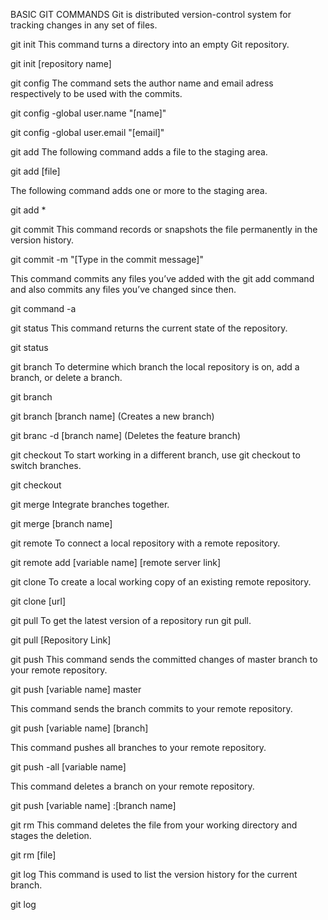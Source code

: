 BASIC GIT COMMANDS
Git is distributed version-control system for tracking changes in any set of files. 

git init
This command turns a directory into an empty Git repository.

git init [repository name]

git config
The command sets the author name and email adress respectively to be used with the commits.

git config -global user.name "[name]"

git config -global user.email "[email]"

git add
The following command adds a file to the staging area.

git add [file]

The following command adds one or more to the staging area.

git add *

git commit
This command records or snapshots the file permanently in the version history.

git commit -m "[Type in the commit message]"

This command commits any files you’ve added with the git add command and also commits any files you’ve changed since then.

git command -a

git status
This command returns the current state of the repository.

git status

git branch
To determine which branch the local repository is on, add a branch, or delete a branch.

git branch

git branch [branch name] (Creates a new branch)

git branc -d [branch name] (Deletes the feature branch)

git checkout
To start working in a different branch, use git checkout to switch branches.

git checkout

git merge
Integrate branches together.

git merge [branch name]

git remote
To connect a local repository with a remote repository.

git remote add [variable name] [remote server link]

git clone
To create a local working copy of an existing remote repository.

git clone [url]

git pull
To get the latest version of a repository run git pull.

git pull [Repository Link]

git push
This command sends the committed changes of master branch to your remote repository.

git push [variable name] master

This command sends the branch commits to your remote repository.

git push [variable name] [branch]

This command pushes all branches to your remote repository.

git push -all [variable name]

This command deletes a branch on your remote repository.

git push [variable name] :[branch name]

git rm
This command deletes the file from your working directory and stages the deletion.

git rm [file]

git log
This command is used to list the version history for the current branch.

git log
